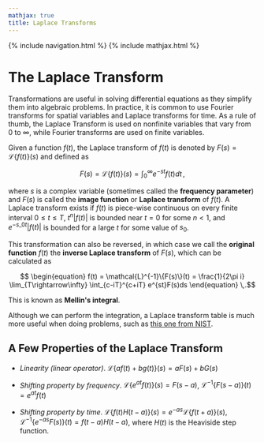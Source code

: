 ```yaml
---
mathjax: true
title: Laplace Transforms
---
```

{% include navigation.html %}
{% include mathjax.html %}

# The Laplace Transform

Transformations are useful in solving differential equations as they simplify them into algebraic problems. In practice, it is common to use Fourier transforms for spatial variables and Laplace transforms for time. As a rule of thumb, the Laplace Transform is used on nonfinite variables that vary from $0$ to $\infty$, while Fourier transforms are used on finite variables.

Given a function $f(t)$, the Laplace transform of $f(t)$ is denoted by $F(s) = \mathcal{L}\{f(t)\}(s)$ and defined as

$$ \begin{equation} F(s) = \mathcal{L}\{f(t)\}(s) = \int_{0}^{\infty} e^{-st}f(t)dt \end{equation} \,, $$

where $s$ is a complex variable (sometimes called the **frequency parameter**) and $F(s)$ is called the **image function** or **Laplace transform** of $f(t)$. A Laplace transform exists if $f(t)$ is piece-wise continuous on every finite interval $0 \leq t \leq T$, $t^{n}|f(t)|$ is bounded near $t=0$ for some $n<1$, and $e^{-s\_{0}t}|f(t)|$ is bounded for a large $t$ for some value of $s_{0}$.

This transformation can also be reversed, in which case we call the **original function** $f(t)$ the **inverse Laplace transform** of $F(s)$, which can be calculated as

$$ \begin{equation} f(t) = \mathcal{L}^{-1}\{F(s)\}(t) = \frac{1}{2\pi i} \lim_{T\rightarrow\infty} \int_{c-iT}^{c+iT} e^{st}F(s)ds \end{equation} \,.$$

This is known as **Mellin's integral**. 

Although we can perform the integration, a Laplace transform table is much more useful when doing problems, such as [this one from NIST](https://dlmf.nist.gov/1.14#T4).

## A Few Properties of the Laplace Transform

- _Linearity (linear operator)_. $\mathcal{L}\{ af(t)+bg(t) \}(s) = aF(s)+bG(s)$

- _Shifting property by frequency_. $\mathcal{L} \{ e^{at}f(t) \}(s) = F(s-a)$, $\mathcal{L}^{-1} \{ F(s-a) \}(t) = e^{at}f(t)$

- _Shifting property by time_. $\mathcal{L} \{ f(t)H(t-a) \}(s) = e^{-as}\mathcal{L}\{ f(t+a) \}(s)$, $\mathcal{L}^{-1} \{ e^{-as}F(s) \}(t) = f(t-a)H(t-a)$, where $H(t)$ is the Heaviside step function.
